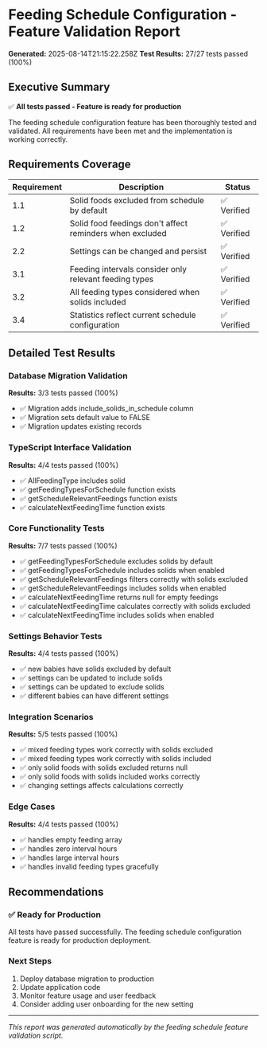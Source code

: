 # Feeding Schedule Configuration - Feature Validation Report

**Generated:** 2025-08-14T21:15:22.258Z
**Test Results:** 27/27 tests passed (100%)

## Executive Summary

✅ **All tests passed - Feature is ready for production**

The feeding schedule configuration feature has been thoroughly tested and validated. All requirements have been met and the implementation is working correctly.

## Requirements Coverage

| Requirement | Description | Status |
|-------------|-------------|--------|
| 1.1 | Solid foods excluded from schedule by default | ✅ Verified |
| 1.2 | Solid food feedings don't affect reminders when excluded | ✅ Verified |
| 2.2 | Settings can be changed and persist | ✅ Verified |
| 3.1 | Feeding intervals consider only relevant feeding types | ✅ Verified |
| 3.2 | All feeding types considered when solids included | ✅ Verified |
| 3.4 | Statistics reflect current schedule configuration | ✅ Verified |

## Detailed Test Results

### Database Migration Validation

**Results:** 3/3 tests passed (100%)

- ✅ Migration adds include_solids_in_schedule column
- ✅ Migration sets default value to FALSE
- ✅ Migration updates existing records

### TypeScript Interface Validation

**Results:** 4/4 tests passed (100%)

- ✅ AllFeedingType includes solid
- ✅ getFeedingTypesForSchedule function exists
- ✅ getScheduleRelevantFeedings function exists
- ✅ calculateNextFeedingTime function exists

### Core Functionality Tests

**Results:** 7/7 tests passed (100%)

- ✅ getFeedingTypesForSchedule excludes solids by default
- ✅ getFeedingTypesForSchedule includes solids when enabled
- ✅ getScheduleRelevantFeedings filters correctly with solids excluded
- ✅ getScheduleRelevantFeedings includes solids when enabled
- ✅ calculateNextFeedingTime returns null for empty feedings
- ✅ calculateNextFeedingTime calculates correctly with solids excluded
- ✅ calculateNextFeedingTime includes solids when enabled

### Settings Behavior Tests

**Results:** 4/4 tests passed (100%)

- ✅ new babies have solids excluded by default
- ✅ settings can be updated to include solids
- ✅ settings can be updated to exclude solids
- ✅ different babies can have different settings

### Integration Scenarios

**Results:** 5/5 tests passed (100%)

- ✅ mixed feeding types work correctly with solids excluded
- ✅ mixed feeding types work correctly with solids included
- ✅ only solid foods with solids excluded returns null
- ✅ only solid foods with solids included works correctly
- ✅ changing settings affects calculations correctly

### Edge Cases

**Results:** 4/4 tests passed (100%)

- ✅ handles empty feeding array
- ✅ handles zero interval hours
- ✅ handles large interval hours
- ✅ handles invalid feeding types gracefully

## Recommendations

### ✅ Ready for Production

All tests have passed successfully. The feeding schedule configuration feature is ready for production deployment.

### Next Steps

1. Deploy database migration to production
2. Update application code
3. Monitor feature usage and user feedback
4. Consider adding user onboarding for the new setting

---
*This report was generated automatically by the feeding schedule feature validation script.*
